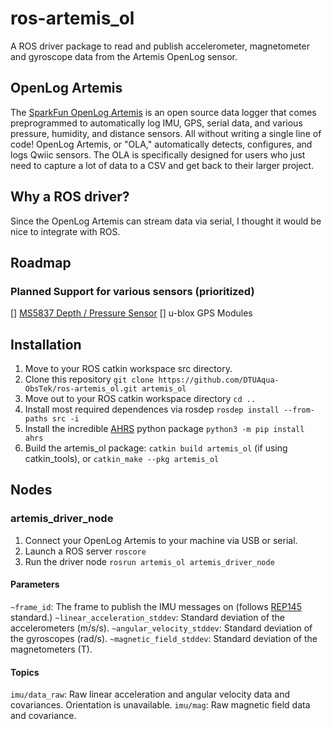 # ros-artemis_ol
A ROS driver package to read and publish accelerometer, magnetometer and gyroscope data from the Artemis OpenLog sensor.

## OpenLog Artemis

The [SparkFun OpenLog Artemis](https://www.sparkfun.com/products/16832) is an open source data logger that comes preprogrammed to automatically log IMU, GPS, serial data, and various pressure, humidity, and distance sensors. All without writing a single line of code! OpenLog Artemis, or "OLA," automatically detects, configures, and logs Qwiic sensors. The OLA is specifically designed for users who just need to capture a lot of data to a CSV and get back to their larger project.

## Why a ROS driver?

Since the OpenLog Artemis can stream data via serial, I thought it would be nice to integrate with ROS.

## Roadmap

### Planned Support for various sensors (prioritized)

[] [MS5837 Depth / Pressure Sensor](https://www.sparkfun.com/products/retired/17709)
[] u-blox GPS Modules 

## Installation

1. Move to your ROS catkin workspace src directory.
2. Clone this repository `git clone https://github.com/DTUAqua-ObsTek/ros-artemis_ol.git artemis_ol`
3. Move out to your ROS catkin workspace directory `cd ..`
4. Install most required dependences via rosdep `rosdep install --from-paths src -i`
5. Install the incredible [AHRS](https://ahrs.readthedocs.io/en/latest/) python package `python3 -m pip install ahrs`
6. Build the artemis_ol package: `catkin build artemis_ol` (if using catkin_tools), or `catkin_make --pkg artemis_ol`

## Nodes

### artemis_driver_node
1. Connect your OpenLog Artemis to your machine via USB or serial.
2. Launch a ROS server `roscore`
3. Run the driver node `rosrun artemis_ol artemis_driver_node`

#### Parameters

`~frame_id`: The frame to publish the IMU messages on (follows [REP145](https://www.ros.org/reps/rep-0145.html) standard.)
`~linear_acceleration_stddev`: Standard deviation of the accelerometers (m/s/s).
`~angular_velocity_stddev`: Standard deviation of the gyroscopes (rad/s).
`~magnetic_field_stddev`: Standard deviation of the magnetometers (T).

#### Topics

`imu/data_raw`: Raw linear acceleration and angular velocity data and covariances. Orientation is unavailable.
`imu/mag`: Raw magnetic field data and covariance.
